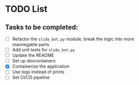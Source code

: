 # TODO List

## Tasks to be completed:
- [ ] Refactor the `slido_bot.py` module, break the logic into more mannegable parts
- [ ] Add unit tests for `slido_bot.py`
- [ ] Update the README
- [ ] Set up devcontainers
- [X] Containerize the application
- [ ] Use logs instead of prints
- [ ] Set CI/CD pipeline
